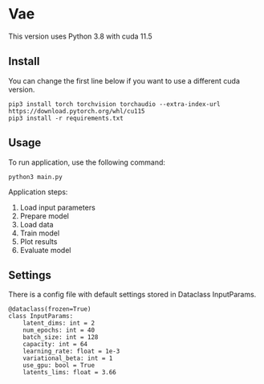 # Vae

This version uses Python 3.8 with cuda 11.5

## Install
You can change the first line below if you want to use a different cuda version.

```
pip3 install torch torchvision torchaudio --extra-index-url https://download.pytorch.org/whl/cu115
pip3 install -r requirements.txt
```

## Usage
To run application, use the following command:

```
python3 main.py
```

Application steps:
1. Load input parameters
2. Prepare model
3. Load data
4. Train model
5. Plot results
6. Evaluate model

## Settings
There is a config file with default settings stored in Dataclass InputParams. 

```
@dataclass(frozen=True)
class InputParams:
    latent_dims: int = 2
    num_epochs: int = 40
    batch_size: int = 128
    capacity: int = 64
    learning_rate: float = 1e-3
    variational_beta: int = 1
    use_gpu: bool = True
    latents_lims: float = 3.66
```
